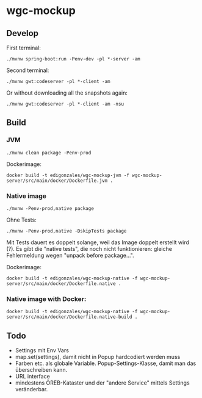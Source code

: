 # wgc-mockup

## Develop
First terminal:
```
./mvnw spring-boot:run -Penv-dev -pl *-server -am
```

Second terminal:
```
./mvnw gwt:codeserver -pl *-client -am
```

Or without downloading all the snapshots again:
```
./mvnw gwt:codeserver -pl *-client -am -nsu
```

## Build
### JVM
```
./mvnw clean package -Penv-prod
```

Dockerimage:
```
docker build -t edigonzales/wgc-mockup-jvm -f wgc-mockup-server/src/main/docker/Dockerfile.jvm .
```

### Native image
```
./mvnw -Penv-prod,native package
```

Ohne Tests:
```
./mvnw -Penv-prod,native -DskipTests package
```

Mit Tests dauert es doppelt solange, weil das Image doppelt erstellt wird (?). Es gibt die "native tests", die noch nicht funktionieren: gleiche Fehlermeldung wegen "unpack before package...".

Dockerimage:
```
docker build -t edigonzales/wgc-mockup-native -f wgc-mockup-server/src/main/docker/Dockerfile.native .
```

### Native image with Docker:
```
docker build -t edigonzales/wgc-mockup-native -f wgc-mockup-server/src/main/docker/Dockerfile.native-build .
```

## Todo
- Settings mit Env Vars
- map.set(settings), damit nicht in Popup hardcodiert werden muss
- Farben etc. als globale Variable. Popup-Settings-Klasse, damit man das überschreiben kann.
- URL interface 
- mindestens ÖREB-Kataster und der "andere Service" mittels Settings veränderbar.